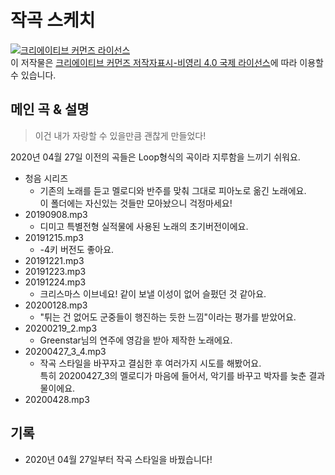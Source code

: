 # 작곡 스케치

<a rel="license" href="http://creativecommons.org/licenses/by-nc/4.0/"><img alt="크리에이티브 커먼즈 라이선스" style="border-width:0" src="https://i.creativecommons.org/l/by-nc/4.0/88x31.png" /></a><br />이 저작물은 <a rel="license" href="http://creativecommons.org/licenses/by-nc/4.0/">크리에이티브 커먼즈 저작자표시-비영리 4.0 국제 라이선스</a>에 따라 이용할 수 있습니다.

## 메인 곡 & 설명
> 이건 내가 자랑할 수 있을만큼 괜찮게 만들었다!

2020년 04월 27일 이전의 곡들은 Loop형식의 곡이라 지루함을 느끼기 쉬워요.
- 청음 시리즈
  - 기존의 노래를 듣고 멜로디와 반주를 맞춰 그대로 피아노로 옮긴 노래에요.<br>이 폴더에는 자신있는 것들만 모아놨으니 걱정마세요!
- 20190908.mp3
  - 디미고 특별전형 실적물에 사용된 노래의 초기버전이에요.
- 20191215.mp3
  - -4키 버전도 좋아요.
- 20191221.mp3
- 20191223.mp3
- 20191224.mp3
  - 크리스마스 이브네요! 같이 보낼 이성이 없어 슬펐던 것 같아요.
- 20200128.mp3
  - "튀는 건 없어도 군중들이 행진하는 듯한 느낌"이라는 평가를 받았어요.
- 20200219_2.mp3
  - Greenstar님의 연주에 영감을 받아 제작한 노래에요.
- 20200427_3_4.mp3
  - 작곡 스타일을 바꾸자고 결심한 후 여러가지 시도를 해봤어요.<br>특히 20200427_3의 멜로디가 마음에 들어서, 악기를 바꾸고 박자를 늦춘 결과물이에요.
- 20200428.mp3

## 기록
- 2020년 04월 27일부터 작곡 스타일을 바꿨습니다!

